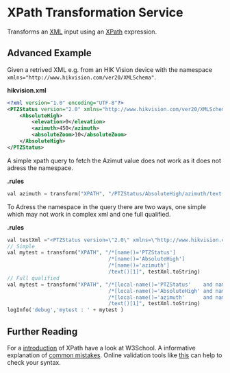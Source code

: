 # XPath Transformation Service

Transforms an [XML](https://www.w3.org/XML/) input using an [XPath](https://www.w3.org/TR/xpath/#section-Expressions) expression.



## Advanced Example
Given a retrived XML e.g. from an HIK Vision device with the namespace `xmlns="http://www.hikvision.com/ver20/XMLSchema"`.

**hikvision.xml**
```xml
<?xml version="1.0" encoding="UTF-8"?>
<PTZStatus version="2.0" xmlns="http://www.hikvision.com/ver20/XMLSchema">
	<AbsoluteHigh>
		<elevation>0</elevation>
		<azimuth>450</azimuth>
		<absoluteZoom>10</absoluteZoom>
	</AbsoluteHigh>
</PTZStatus>
```
A simple xpath query to fetch the Azimut value does not work as it does not adress the namespace.

**.rules**
```php
val azimuth = transform("XPATH", "/PTZStatus/AbsoluteHigh/azimuth/text()", testXml.toString)
```

To Adress the namespace in the query there are two ways, one simple which may not work in complex xml and one full qualified.

**.rules**
```php
val testXml ="<PTZStatus version=\"2.0\" xmlns=\"http://www.hikvision.com/ver20/XMLSchema\" ><AbsoluteHigh><elevation>0</elevation><azimuth>450</azimuth><absoluteZoom>10</absoluteZoom></AbsoluteHigh></PTZStatus>"
// Simple
val mytest = transform("XPATH", "/*[name()='PTZStatus']
                                 /*[name()='AbsoluteHigh']
                                 /*[name()='azimuth']
                                 /text()[1]", testXml.toString)  
// Full qualified
val mytest = transform("XPATH", "/*[local-name()='PTZStatus'    and namespace-uri()='http://www.hikvision.com/ver20/XMLSchema']
                                 /*[local-name()='AbsoluteHigh' and namespace-uri()='http://www.hikvision.com/ver20/XMLSchema']
                                 /*[local-name()='azimuth'      and namespace-uri()='http://www.hikvision.com/ver20/XMLSchema']
                                 /text()[1]", testXml.toString)
logInfo('debug','mytest : ' + mytest )
```

## Further Reading
For a [introduction](https://www.w3schools.com/xml/xpath_intro.asp) of XPath have a look at W3School.
A informative explanation of [common mistakes](https://qxf2.com/blog/common-xpath-mistakes/).
Online validation tools like [this](https://www.freeformatter.com/xpath-tester.html) can help to check your syntax.